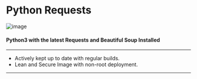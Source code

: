 # Python Requests

![image](https://user-images.githubusercontent.com/32350627/230711034-d71ba9eb-4c02-43a6-855c-6545a9fa3eed.png)

#### Python3 with the latest Requests and Beautiful Soup Installed

---

- Actively kept up to date with regular builds.
- Lean and Secure Image with non-root deployment.

---
